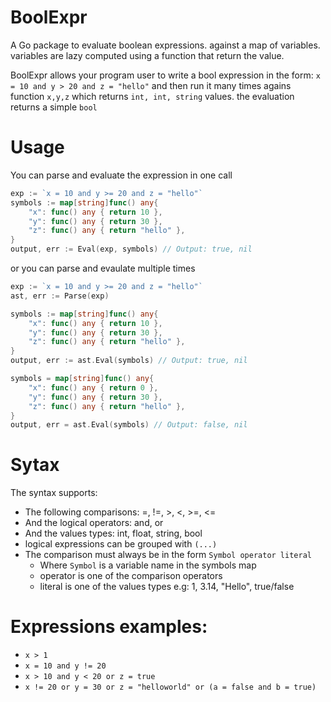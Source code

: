 # BoolExpr

A Go package to evaluate boolean expressions. against a map of variables. variables are lazy computed using a function that return the value.

BoolExpr allows your program user to write a bool expression in the form: `x = 10 and y > 20 and z = "hello"` and then run it many times agains function `x,y,z` which returns `int, int, string` values. the evaluation returns a simple `bool`

# Usage

You can parse and evaluate the expression in one call
```go
exp := `x = 10 and y >= 20 and z = "hello"`
symbols := map[string]func() any{
    "x": func() any { return 10 },
    "y": func() any { return 30 },
    "z": func() any { return "hello" },
}
output, err := Eval(exp, symbols) // Output: true, nil
```

or you can parse and evaulate multiple times

```go
exp := `x = 10 and y >= 20 and z = "hello"`
ast, err := Parse(exp)

symbols := map[string]func() any{
    "x": func() any { return 10 },
    "y": func() any { return 30 },
    "z": func() any { return "hello" },
}
output, err := ast.Eval(symbols) // Output: true, nil

symbols = map[string]func() any{
    "x": func() any { return 0 },
    "y": func() any { return 30 },
    "z": func() any { return "hello" },
}
output, err = ast.Eval(symbols) // Output: false, nil
```

# Sytax

The syntax supports:

* The following comparisons: =, !=, >, <, >=, <=
* And the logical operators: and, or
* And the values types: int, float, string, bool
* logical expressions can be grouped with `(...)`
* The comparison must always be in the form `Symbol operator literal`
  * Where `Symbol` is a variable name in the symbols map
  * operator is one of the comparison operators
  * literal is one of the values types e.g: 1, 3.14, "Hello", true/false

# Expressions examples:

* `x > 1`
* `x = 10 and y != 20`
* `x > 10 and y < 20 or z = true`
* `x != 20 or y = 30 or z = "helloworld" or (a = false and b = true)`
